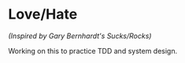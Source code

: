 # Love/Hate 
*(Inspired by Gary Bernhardt's Sucks/Rocks)*

Working on this to practice TDD and system design.
